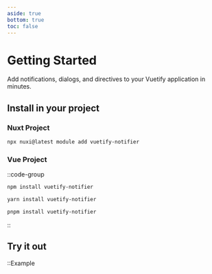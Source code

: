 ```yaml
---
aside: true
bottom: true
toc: false
---
```



# Getting Started

Add notifications, dialogs, and directives to your Vuetify application in minutes.

## Install in your project

### Nuxt Project

```bash [npx]
npx nuxi@latest module add vuetify-notifier
```

### Vue Project

::code-group

  ```bash [npm]
  npm install vuetify-notifier
  ```

  ```bash [yarn]
  yarn install vuetify-notifier
  ```

  ```bash [pnpm]
  pnpm install vuetify-notifier
  ```
::

## Try it out
::Example
